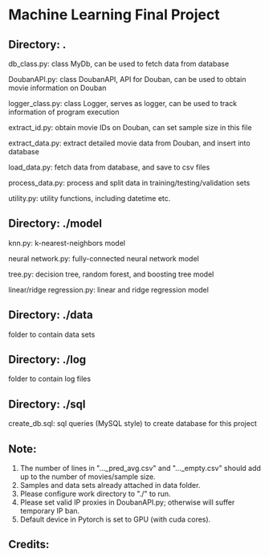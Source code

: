 # Machine Learning Final Project
## Directory: .
db_class.py: class MyDb, can be used to fetch data from database

DoubanAPI.py: class DoubanAPI, API for Douban, can be used to obtain movie information on Douban

logger_class.py: class Logger, serves as logger, can be used to track information of program execution

extract_id.py: obtain movie IDs on Douban, can set sample size in this file

extract_data.py: extract detailed movie data from Douban, and insert into database

load_data.py: fetch data from database, and save to csv files

process_data.py: process and split data in training/testing/validation sets

utility.py: utility functions, including datetime etc.
## Directory: ./model
knn.py: k-nearest-neighbors model

neural network.py: fully-connected neural network model

tree.py: decision tree, random forest, and boosting tree model

linear/ridge regression.py: linear and ridge regression model
## Directory: ./data
folder to contain data sets
## Directory: ./log
folder to contain log files
## Directory: ./sql
create_db.sql: sql queries (MySQL style) to create database for this project
## Note:
1. The number of lines in "..._pred_avg.csv" and "..._empty.csv" should add up to the number of movies/sample size.
2. Samples and data sets already attached in data folder.
3. Please configure work directory to "./" to run.
4. Please set valid IP proxies in DoubanAPI.py; otherwise will suffer temporary IP ban.
5. Default device in Pytorch is set to GPU (with cuda cores).
## Credits:
